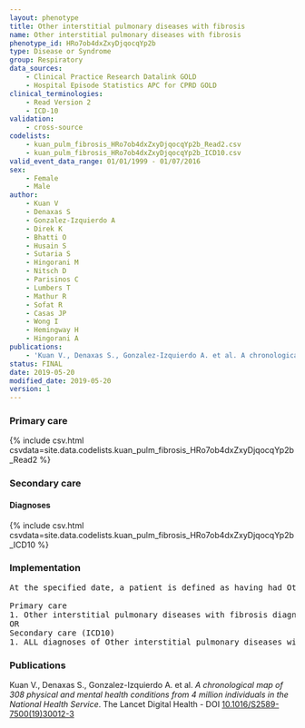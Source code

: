 ```yaml
---
layout: phenotype
title: Other interstitial pulmonary diseases with fibrosis
name: Other interstitial pulmonary diseases with fibrosis
phenotype_id: HRo7ob4dxZxyDjqocqYp2b 
type: Disease or Syndrome
group: Respiratory
data_sources: 
    - Clinical Practice Research Datalink GOLD
    - Hospital Episode Statistics APC for CPRD GOLD
clinical_terminologies: 
    - Read Version 2
    - ICD-10
validation: 
    - cross-source
codelists: 
    - kuan_pulm_fibrosis_HRo7ob4dxZxyDjqocqYp2b_Read2.csv
    - kuan_pulm_fibrosis_HRo7ob4dxZxyDjqocqYp2b_ICD10.csv
valid_event_data_range: 01/01/1999 - 01/07/2016
sex: 
    - Female
    - Male
author: 
    - Kuan V
    - Denaxas S
    - Gonzalez-Izquierdo A
    - Direk K
    - Bhatti O
    - Husain S
    - Sutaria S
    - Hingorani M
    - Nitsch D
    - Parisinos C
    - Lumbers T
    - Mathur R
    - Sofat R
    - Casas JP
    - Wong I
    - Hemingway H
    - Hingorani A
publications: 
    - 'Kuan V., Denaxas S., Gonzalez-Izquierdo A. et al. A chronological map of 308 physical and mental health conditions from 4 million individuals in the National Health Service. The Lancet Digital Health - DOI: 10.1016/S2589-7500(19)30012-3' 
status: FINAL
date: 2019-05-20
modified_date: 2019-05-20
version: 1
---
```

### Primary care 
{% include csv.html csvdata=site.data.codelists.kuan_pulm_fibrosis_HRo7ob4dxZxyDjqocqYp2b_Read2 %}
### Secondary care 
#### Diagnoses 
{% include csv.html csvdata=site.data.codelists.kuan_pulm_fibrosis_HRo7ob4dxZxyDjqocqYp2b_ICD10 %}
### Implementation 
<pre>At the specified date, a patient is defined as having had Other interstitial pulmonary diseases with fibrosis IF they meet the criteria for any of the following on or before the specified date. The earliest date on which the individual meets any of the following criteria on or before the specified date is defined as the first event date:

Primary care
1. Other interstitial pulmonary diseases with fibrosis diagnosis or history of diagnosis during a consultation 
OR
Secondary care (ICD10)
1. ALL diagnoses of Other interstitial pulmonary diseases with fibrosis or history of diagnosis during a hospitalization</pre> 
 
### Publications 
Kuan V., Denaxas S., Gonzalez-Izquierdo A. et al. _A chronological map of 308 physical and mental health conditions from 4 million individuals in the National Health Service_. The Lancet Digital Health - DOI <a href='https://www.thelancet.com/journals/landig/article/PIIS2589-7500(19)30012-3/fulltext'>10.1016/S2589-7500(19)30012-3</a>